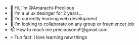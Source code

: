 - 👋 Hi, I’m @Amarachi-Preciious
- 👀 I’m a ui ux desinger for 2 years...
- 🌱 I’m currently learning web development
- 💞️ I’m looking to collaborate on any group or freenlencer job
- 📫 How to reach me preciousonu!!@gmail.com
- ⚡ Fun fact: i love learning new things

<!---
Amarachi-Preciious/Amarachi-Preciious is a ✨ special ✨ repository because its `README.md` (this file) appears on your GitHub profile.
You can click the Preview link to take a look at your changes.
--->
